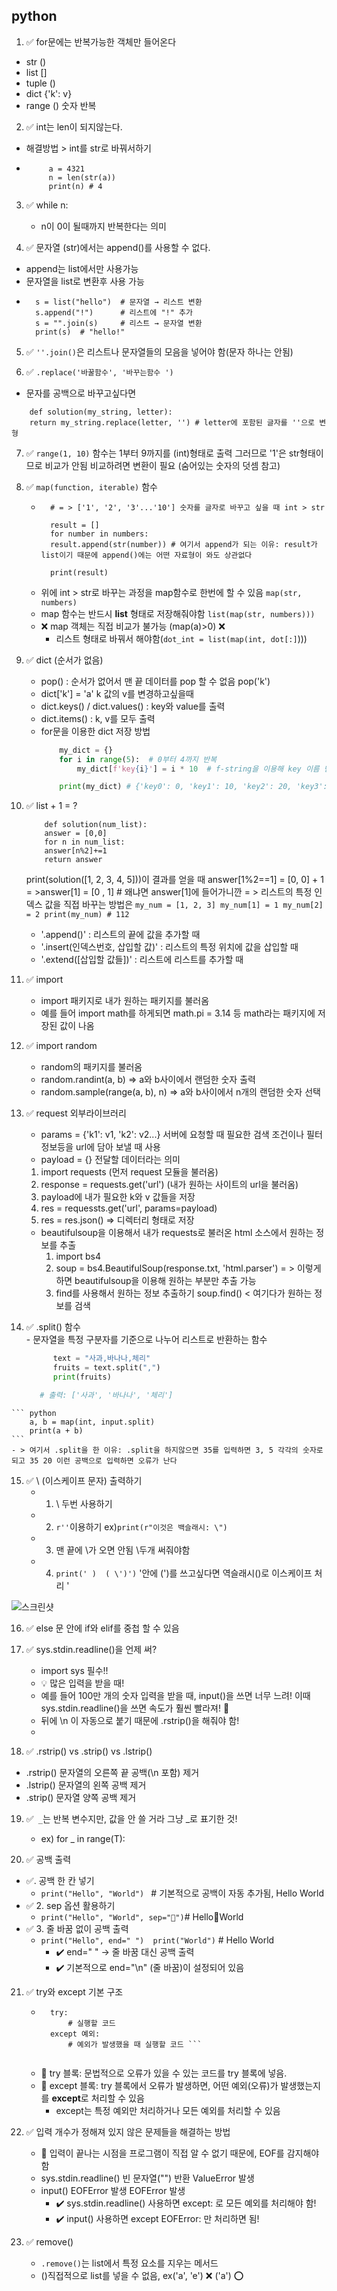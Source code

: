 ## python

1. ✅ for문에는 반복가능한 객체만 들어온다
  - str ()
  - list []
  - tuple ()  
  - dict {'k': v}
  - range () 숫자 반복


2. ✅ int는 len이 되지않는다.
 - 해결방법 > int를 str로 바꿔서하기
 - ```
        a = 4321
        n = len(str(a))
        print(n) # 4
    ```
3. ✅ while n:
   - n이 0이 될때까지 반복한다는 의미


4. ✅ 문자열 (str)에서는 append()를 사용할 수 없다.

- append는 list에서만 사용가능
- 문자열을 list로 변환후 사용 가능
- ```
    s = list("hello")  # 문자열 → 리스트 변환
    s.append("!")      # 리스트에 "!" 추가
    s = "".join(s)     # 리스트 → 문자열 변환
    print(s)  # "hello!"
    ```

5. ✅ `''.join()`은 리스트나 문자열들의 모음을 넣어야 함(문자 하나는 안됨)

6. ✅ `.replace('바꿀함수', '바꾸는함수 ')`
- 문자를 공백으로 바꾸고싶다면 
```        
    def solution(my_string, letter):
    return my_string.replace(letter, '') # letter에 포함된 글자를 ''으로 변형
```

7. ✅ `range(1, 10)` 함수는 1부터 9까지를 (int)형태로 출력 그러므로 '1'은 str형태이므로 비교가 안됨 비교하려면 변환이 필요 (숨어있는 숫자의 덧셈 참고)

8. ✅ `map(function, iterable)` 함수
    - ```numbers = [1, 2, 3, 4, 5, 6, 7, 8, 9, 10]
        # = > ['1', '2', '3'...'10'] 숫자를 글자로 바꾸고 싶을 때 int > str

        result = []
        for number in numbers:
        result.append(str(number)) # 여기서 append가 되는 이유: result가 list이기 때문에 append()에는 어떤 자료형이 와도 상관없다

        print(result)
        ```
    - 위에 int > str로 바꾸는 과정을 map함수로 한번에 할 수 있음
        `map(str, numbers)`
    - map 함수는 반드시 **list** 형태로 저장해줘야함 
        `list(map(str, numbers)))` 
    - ❌ map 객체는 직접 비교가 불가능 (map(a)>0) ❌
        - 리스트 형태로 바꿔서 해야함(`dot_int = list(map(int, dot[:]`)))
9. ✅ dict (순서가 없음)
    - pop() : 순서가 없어서 맨 끝 데이터를 pop 할 수 없음 pop('k')
    - dict['k'] = 'a' k 값의 v를 변경하고싶을때
    - dict.keys() / dict.values() : key와 value를 출력
    - dict.items() : k, v를 모두 출력
    - for문을 이용한 dict 저장 방법
        ```python
            my_dict = {}
            for i in range(5):  # 0부터 4까지 반복
                my_dict[f'key{i}'] = i * 10  # f-string을 이용해 key 이름 만들기

            print(my_dict) # {'key0': 0, 'key1': 10, 'key2': 20, 'key3': 30, 'key4': 40}
        ```

10. ✅ list + 1 = ?
    ```
        def solution(num_list):
        answer = [0,0] 
        for n in num_list:
        answer[n%2]+=1
        return answer
    ```
    print(solution([1, 2, 3, 4, 5]))이 결과를 얻을 때
    answer[1%2==1] = [0, 0] + 1
     = >answer[1] = [0 , 1] # 왜냐면 answer[1]에 들어가니깐
     = > 리스트의 특정 인덱스 값을 직접 바꾸는 방법은 
         ```
            my_num = [1, 2, 3]
            my_num[1] = 1
            my_num[2] = 2
            print(my_num) # 112
         ```    
    - '.append()' : 리스트의 끝에 값을 추가할 때
    - '.insert(인덱스번호, 삽입할 값)' : 리스트의 특정 위치에 값을 삽입할 때
    - '.extend([삽입할 값들])' : 리스트에 리스트를 추가할 때  

11. ✅ import 
    - import 패키지로 내가 원하는 패키지를 불러옴
    - 예를 들어 import math를 하게되면 math.pi = 3.14 등 math라는 패키지에 저장된 값이 나옴

12. ✅ import random
    - random의 패키지를 불러옴
    - random.randint(a, b) => a와 b사이에서 랜덤한 숫자 출력
    - random.sample(range(a, b), n) => a와 b사이에서 n개의 랜덤한 숫자 선택

13. ✅ request 외부라이브러리
    -  params = {'k1': v1, 'k2': v2...} 서버에 요청할 때 필요한 검색 조건이나 필터 정보등을 url에 담아 보낼 때 사용
    -  payload = {} 전달할 데이터라는 의미 
    1. import requests (먼저 request 모듈을 불러옴)    
    2. response = requests.get('url') (내가 원하는 사이트의 url을 불러옴)
    3. payload에 내가 필요한 k와 v 값들을 저장
    4. res = requessts.get('url', params=payload)
    5. res = res.json() => 디렉터리 형태로 저장

    - beautifulsoup을 이용해서 내가 requests로 불러온 html 소스에서 원하는 정보를 추출
        1. import bs4
        2. soup = bs4.BeautifulSoup(response.txt, 'html.parser')
          = > 이렇게 하면 beautifulsoup을 이용해 원하는 부분만 추출 가능
        3. find를 사용해서 원하는 정보 추출하기
            soup.find() < 여기다가 원하는 정보를 검색

 14. ✅ .split() 함수  
    - 문자열을 특정 구분자를 기준으로 나누어 리스트로 반환하는 함수
      ``` python         
            text = "사과,바나나,체리"
            fruits = text.split(",")
            print(fruits)

         # 출력: ['사과', '바나나', '체리']
        ```

    ``` python
        a, b = map(int, input.split)
        print(a + b)     
    ```
    - > 여기서 .split을 한 이유: .split을 하지않으면 35를 입력하면 3, 5 각각의 숫자로 되고 35 20 이런 공백으로 입력하면 오류가 난다  

15. ✅ \ (이스케이프 문자) 출력하기
    - 1. \\ 두번 사용하기
    - 2. `r''`이용하기 ex)`print(r"이것은 백슬래시: \")`                
    - 3. 맨 끝에 \가 오면 안됨 \\두개 써줘야함
    - 4. `print(' )  ( \')')` '안에 (')를 쓰고싶다면 역슬래시(\)로 이스케이프 처리 '

![스크린샷](/1.png)

16. ✅ else 문 안에 if와 elif를 중첩 할 수 있음

17. ✅ sys.stdin.readline()을 언제 써?
    - import sys 필수!!
    - 💡 많은 입력을 받을 때!
    - 예를 들어 100만 개의 숫자 입력을 받을 때, input()을 쓰면 너무 느려! 이때 sys.stdin.readline()을 쓰면 속도가 훨씬 빨라져! 🚀
    - 뒤에 \n 이 자동으로 붙기 때문에 .rstrip()을 해줘야 함!
    - 

18. ✅ .rstrip() vs .strip() vs .lstrip()

 - .rstrip()	문자열의 오른쪽 끝 공백(\n 포함) 제거
 - .lstrip()	문자열의 왼쪽 공백 제거
 - .strip()	    문자열 양쪽 공백 제거

19. ✅` _`는 반복 변수지만, 값을 안 쓸 거라 그냥 _로 표기한 것!
    - ex) for _ in range(T):

20. ✅ 공백 출력
 - ✅. 공백 한 칸 넣기
    - ```print("Hello", "World") ``` # 기본적으로 공백이 자동 추가됨, Hello World
 - ✅ 2. sep 옵션 활용하기
    - ``` print("Hello", "World", sep="💖") ```# Hello💖World
 - ✅ 3. 줄 바꿈 없이 공백 출력
    - ```print("Hello", end=" ")  print("World")``` # Hello World 
        - ✔️ end=" " → 줄 바꿈 대신 공백 출력
        - ✔️ 기본적으로 end="\n" (줄 바꿈)이 설정되어 있음

21. ✅ try와 except 기본 구조
    - ``` 
        try: 
            # 실행할 코드    
        except 예외:
            # 예외가 발생했을 때 실행할 코드 ```
        
     - 🔹 try 블록: 문법적으로 오류가 있을 수 있는 코드를 try 블록에 넣음.
    - 🔹 except 블록:
try 블록에서 오류가 발생하면, 어떤 예외(오류)가 발생했는지를 **except**로 처리할 수 있음
        - except는 특정 예외만 처리하거나 모든 예외를 처리할 수 있음

22. ✅ 입력 개수가 정해져 있지 않은 문제들을 해결하는 방법
    - 📝 입력이 끝나는 시점을 프로그램이 직접 알 수 없기 때문에, EOF를 감지해야 함
    - sys.stdin.readline()	빈 문자열("") 반환	ValueError 발생
    - input()	EOFError 발생	EOFError 발생
        - ✔️ sys.stdin.readline() 사용하면 except: 로 모든 예외를 처리해야 함!
        - ✔️ input() 사용하면 except EOFError: 만 처리하면 됨!

23. ✅ remove()
    - `.remove()`는 list에서 특정 요소를 지우는 메서드
    - ()직접적으로 list를 넣을 수 없음, ex('a', 'e')  ❌ ('a') ⭕
    